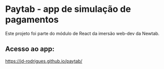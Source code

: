 # Paytab - app de simulação de pagamentos

Este projeto foi parte do módulo de React da imersão web-dev da Newtab.

## Acesso ao app:
https://jd-rodrigues.github.io/paytab/



